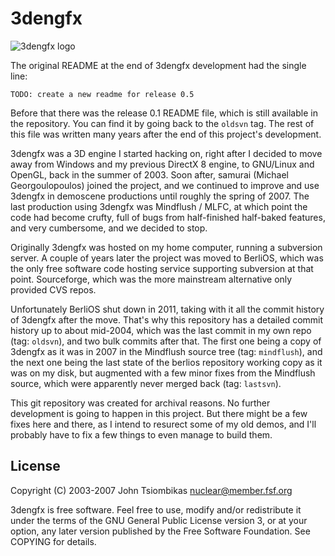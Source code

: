 3dengfx
=======

![3dengfx logo](http://nuclear.mutantstargoat.com/sw/3dengfx/logo.png)

The original README at the end of 3dengfx development had the single line:

    TODO: create a new readme for release 0.5

Before that there was the release 0.1 README file, which is still available in
the repository. You can find it by going back to the `oldsvn` tag. The rest of
this file was written many years after the end of this project's development.

3dengfx was a 3D engine I started hacking on, right after I decided to move away
from Windows and my previous DirectX 8 engine, to GNU/Linux and OpenGL, back in
the summer of 2003. Soon after, samurai (Michael Georgoulopoulos) joined the
project, and we continued to improve and use 3dengfx in demoscene productions
until roughly the spring of 2007. The last production using 3dengfx was
Mindflush / MLFC, at which point the code had become crufty, full of bugs from
half-finished half-baked features, and very cumbersome, and we decided to stop.

Originally 3dengfx was hosted on my home computer, running a subversion server.
A couple of years later the project was moved to BerliOS, which was the only
free software code hosting service supporting subversion at that point.
Sourceforge, which was the more mainstream alternative only provided CVS repos.

Unfortunately BerliOS shut down in 2011, taking with it all the commit history
of 3dengfx after the move. That's why this repository has a detailed commit
history up to about mid-2004, which was the last commit in my own repo (tag:
`oldsvn`), and two bulk commits after that. The first one being a copy of
3dengfx as it was in 2007 in the Mindflush source tree (tag: `mindflush`), and
the next one being the last state of the berlios repository working copy as it
was on my disk, but augmented with a few minor fixes from the Mindflush source,
which were apparently never merged back (tag: `lastsvn`).

This git repository was created for archival reasons. No further development is
going to happen in this project. But there might be a few fixes here and there,
as I intend to resurect some of my old demos, and I'll probably have to fix a
few things to even manage to build them.

License
-------
Copyright (C) 2003-2007 John Tsiombikas <nuclear@member.fsf.org>

3dengfx is free software. Feel free to use, modify and/or redistribute it under
the terms of the GNU General Public License version 3, or at your option, any
later version published by the Free Software Foundation. See COPYING for
details.
